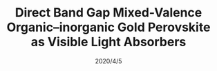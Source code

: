 ---
title: "Direct Band Gap Mixed-Valence Organic–inorganic Gold Perovskite as Visible Light Absorbers"
collection: talks
type: "Talk"
#permalink: /talks/2012-03-01-talk-1
venue: "Online nanoGe Fall Meeting 2020 (OnlineNFM20)"
date: 2020/4/5
location: "Online"
---